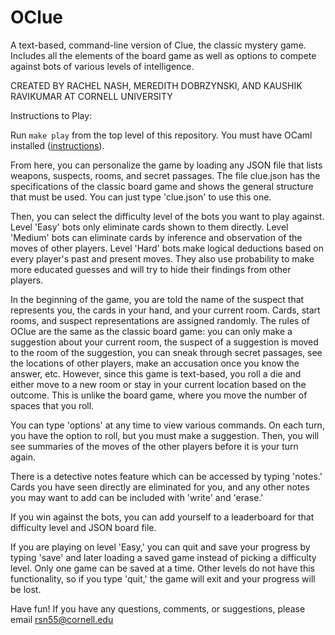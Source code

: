 # OClue
A text-based, command-line version of Clue, the classic mystery game. Includes all the elements of the board game as well as options to compete against bots of various levels of intelligence.

CREATED BY RACHEL NASH, MEREDITH DOBRZYNSKI, AND KAUSHIK RAVIKUMAR AT CORNELL UNIVERSITY

Instructions to Play:

Run `make play` from the top level of this repository. You must have OCaml installed ([instructions](https://ocaml.org/docs/installing-ocaml)).

From here, you can personalize the game by loading any JSON file that lists weapons, suspects, rooms, and secret passages. The file clue.json has the specifications of the classic board game and shows the general structure that must be used. You can just type 'clue.json' to use this one.

Then, you can select the difficulty level of the bots you want to play against. Level 'Easy' bots only eliminate cards shown to them directly. Level 'Medium' bots can eliminate cards by inference and observation of the moves of other players. Level 'Hard' bots make logical deductions based on every player's past and present moves. They also use probability to make more educated guesses and will try to hide their findings from other players.

In the beginning of the game, you are told the name of the suspect that represents you, the cards in your hand, and your current room. Cards, start rooms, and suspect representations are assigned randomly. The rules of OClue are the same as the classic board game: you can only make a suggestion about your current room, the suspect of a suggestion is moved to the room of the suggestion, you can sneak through secret passages, see the locations of other players, make an accusation once you know the answer, etc. 
However, since this game is text-based, you roll a die and either move to a new room or stay in your current location based on the outcome. This is unlike the board game, where you move the number of spaces that you roll.

You can type 'options' at any time to view various commands. On each turn, you have the option to roll, but you must make a suggestion. Then, you will see summaries of the moves of the other players before it is your turn again.

There is a detective notes feature which can be accessed by typing 'notes.' Cards you have seen directly are eliminated for you, and any other notes you may want to add can be included with 'write' and 'erase.'

If you win against the bots, you can add yourself to a leaderboard for that difficulty level and JSON board file.

If you are playing on level 'Easy,' you can quit and save your progress by typing 'save' and later loading a saved game instead of picking a difficulty level. Only one game can be saved at a time. Other levels do not have this functionality, so if you type 'quit,' the game will exit and your progress will be lost.

Have fun! If you have any questions, comments, or suggestions, please email rsn55@cornell.edu
